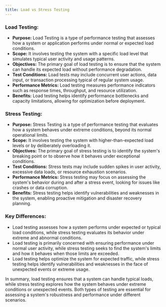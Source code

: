 ```yaml
---
title: Load vs Stress Testing
---
```


### Load Testing:
- **Purpose:** Load Testing is a type of performance testing that assesses how a system or application performs under normal or expected load conditions.
- **Scope:** It involves testing the system with a specific load level that simulates typical user activity and usage patterns.
- **Objectives:** The primary goal of load testing is to ensure that the system can handle its expected load without performance degradation.
- **Test Conditions:** Load tests may include concurrent user actions, data input, or transaction processing typical of regular system usage.
- **Performance Metrics:** Load testing measures performance indicators such as response times, throughput, and resource utilization.
- **Benefits:** Load testing helps identify performance bottlenecks and capacity limitations, allowing for optimization before deployment.

### Stress Testing:
- **Purpose:** Stress Testing is a type of performance testing that evaluates how a system behaves under extreme conditions, beyond its normal operational limits.
- **Scope:** It involves testing the system with higher-than-expected load levels or by deliberately overloading it.
- **Objectives:** The primary goal of stress testing is to identify the system's breaking point or to observe how it behaves under exceptional conditions.
- **Test Conditions:** Stress tests may include sudden spikes in user activity, excessive data loads, or resource exhaustion scenarios.
- **Performance Metrics:** Stress testing may focus on assessing the system's behavior during and after a stress event, looking for issues like crashes or data corruption.
- **Benefits:** Stress testing helps identify vulnerabilities and weaknesses in the system, enabling proactive mitigation and disaster recovery planning.

### Key Differences:
- Load testing assesses how a system performs under expected or typical load conditions, while stress testing evaluates its behavior under extreme and abnormal conditions.
- Load testing is primarily concerned with ensuring performance under normal user activity, while stress testing seeks to find the system's limits and how it behaves when those limits are exceeded.
- Load testing helps optimize the system for expected traffic, while stress testing helps identify vulnerabilities and weaknesses in the face of unexpected events or extreme usage.

In summary, load testing ensures that a system can handle typical loads, while stress testing explores how the system behaves under extreme conditions or unexpected events. Both types of testing are essential for assessing a system's robustness and performance under different scenarios.
